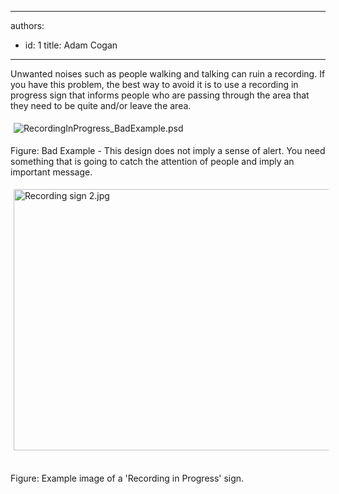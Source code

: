 

---
authors:
  - id: 1
    title: Adam Cogan
---




<span class='intro'> ​Unwanted noises such as people walking and talking can ruin a recording. If you have this problem,&#160;the best way to avoid it&#160;is to use a recording in progress sign that informs people who are passing through the area that they need to be quite and/or leave the area. </span>

<p>​<img src="/DesignandPresentation/RulesToBetterVideoRecording/PublishingImages/RecordingInProgress_BadExample.psd" alt="RecordingInProgress_BadExample.psd" style="margin&#58;5px;" /></p><p>Figure&#58; Bad Example - This design does not imply a sense of alert​. You need something that is going to catch the attention of people and imply an important message.</p><p><img class="ssw-rteStyle-ImageArea" alt="Recording sign 2.jpg" src="/DesignandPresentation/RulesToBetterVideoRecording/PublishingImages/Recording%20sign%202.jpg" style="margin&#58;5px;width&#58;586px;height&#58;418px;" />&#160;</p>
<p><span class="ssw-rteStyle-FigureNormal">Figure&#58; Example image of a 'Recording in Progress' sign.</span><br><br>&#160;</p>


